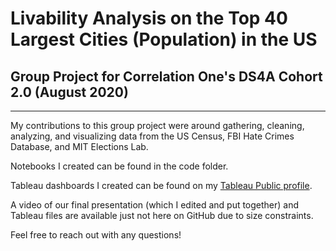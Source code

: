 # Livability Analysis on the Top 40 Largest Cities (Population) in the US
## Group Project for Correlation One's DS4A Cohort 2.0 (August 2020)
---

My contributions to this group project were around gathering, cleaning, analyzing, and visualizing data from the US Census, FBI Hate Crimes Database, and MIT Elections Lab. 

Notebooks I created can be found in the code folder. 

Tableau dashboards I created can be found on my [Tableau Public profile](https://public.tableau.com/app/profile/adriana.machado7103).

A video of our final presentation (which I edited and put together) and Tableau files are available just not here on GitHub due to size constraints. 

Feel free to reach out with any questions!